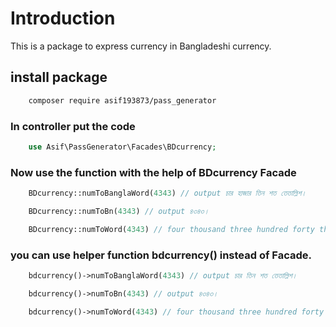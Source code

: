 # Introduction

 This is a package to express currency in Bangladeshi currency.

## install package

```sh
	composer require asif193873/pass_generator
```

### In controller put the code
```php
	use Asif\PassGenerator\Facades\BDcurrency;

```
### Now use the function with the help of BDcurrency Facade
```php
	BDcurrency::numToBanglaWord(4343) // output চার হাজার তিন শত তেতাল্লিশ।

	BDcurrency::numToBn(4343) // output ৪৩৪৩।

	BDcurrency::numToWord(4343) // four thousand three hundred forty three।

```

### you can use helper function bdcurrency() instead of Facade.
```php
	bdcurrency()->numToBanglaWord(4343) // output চার তিন শত তেতাল্লিশ।

	bdcurrency()->numToBn(4343) // output ৪৩৪৩।

	bdcurrency()->numToWord(4343) // four thousand three hundred forty three।

```
